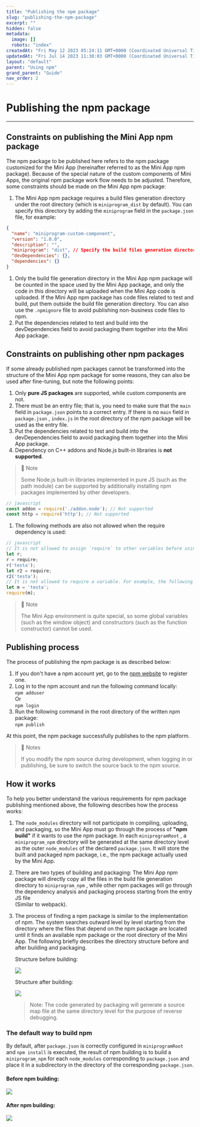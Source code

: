 ```yaml
---
title: "Publishing the npm package"
slug: "publishing-the-npm-package"
excerpt: ""
hidden: false
metadata: 
  image: []
  robots: "index"
createdAt: "Fri May 12 2023 05:24:11 GMT+0000 (Coordinated Universal Time)"
updatedAt: "Fri Jul 14 2023 11:30:03 GMT+0000 (Coordinated Universal Time)"
layout: "default"
parent: "Using npm"
grand_parent: "Guide"
nav_order: 2
---
```

# Publishing the npm package
***

## Constraints on publishing the Mini App npm package

The npm package to be published here refers to the npm package customized for the Mini App (hereinafter referred to as the Mini App npm package). Because of the special nature of the custom components of Mini Apps, the original npm package work flow needs to be adjusted. Therefore, some constraints should be made on the Mini App npm package:

1. The Mini App npm package requires a build files generation directory under the root directory (which is `miniprogram_dist` by default). You can specify this directory by adding the `miniprogram` field in the `package.json` file, for example:

```json
{
  "name": "miniprogram-custom-component",
  "version": "1.0.0",
  "description": "",
  "miniprogram": "dist", // Specify the build files generation directory
  "devDependencies": {},
  "dependencies": {}
}
```

1. Only the build file generation directory in the Mini App npm package will be counted in the space used by the Mini App package, and only the code in this directory will be uploaded when the Mini App code is uploaded. If the Mini App npm package has code files related to test and build, put them outside the build file generation directory. You can also use the `.npmignore` file to avoid publishing non-business code files to npm.
2. Put the dependencies related to test and build into the devDependencies field to avoid packaging them together into the Mini App package.

## Constraints on publishing other npm packages

If some already published npm packages cannot be transformed into the structure of the Mini App npm package for some reasons, they can also be used after fine-tuning, but note the following points:

1. Only **pure JS packages** are supported, while custom components are not.
2. There must be an entry file; that is, you need to make sure that the `main` field in `package.json` points to a correct entry. If there is no `main` field in `package.json` , `index.js` in the root directory of the npm package will be used as the entry file.
3. Put the dependencies related to test and build into the devDependencies field to avoid packaging them together into the Mini App package.
4. Dependency on C++ addons and Node.js built-in libraries is **not supported**.

> 📘 Note
> 
> Some Node.js built-in libraries implemented in pure JS (such as the path module) can be supported by additionally installing npm packages implemented by other developers.

```javascript
// javascript
const addon = require('./addon.node'); // Not supported
const http = require('http'); // Not supported
```

1. The following methods are also not allowed when the require dependency is used:

```javascript
// javascript
// It is not allowed to assign `require` to other variables before using it. For example, the following code will not parse the dependencies:
let r;
r = require;
r('testa');
let r2 = require;
r2('testa');
// It is not allowed to require a variable. For example, the following code depends on the runtime and cannot parse the dependencies:
let m = 'testa';
require(m);
```

> 📘 Note
> 
> The Mini App environment is quite special, so some global variables (such as the window object) and constructors (such as the function constructor) cannot be used.

## Publishing process

The process of publishing the npm package is as described below:

1. If you don't have a npm account yet, go to the [npm website](https://www.npmjs.com/) to register one.
2. Log in to the npm account and run the following command locally:  
    `npm adduser`  
   Or  
    `npm login`
3. Run the following command in the root directory of the written npm package:  
   `npm publish`

At this point, the npm package successfully publishes to the npm platform.

> 📘 Notes
> 
> If you modify the npm source during development, when logging in or publishing, be sure to switch the source back to the npm source.

## How it works

To help you better understand the various requirements for npm package publishing mentioned above, the following describes how the process works:

1. The `node_modules` directory will not participate in compiling, uploading, and packaging, so the Mini App must go through the process of **"npm build"** if it wants to use the npm package. In each `miniprogramRoot` , a `miniprogram_npm` directory will be generated at the same directory level as the outer `node_modules` of the declared `package.json`. It will store the built and packaged npm package, i.e., the npm package actually used by the Mini App.
2. There are two types of building and packaging: The Mini App npm package will directly copy all the files in the build file generation directory to `miniprogram_npm` , while other npm packages will go through the dependency analysis and packaging process starting from the entry JS file  
   (Similar to webpack).
3. The process of finding a npm package is similar to the implementation of npm. The system searches outward level by level starting from the directory where the files that depend on the npm package are located until it finds an available npm package or the root directory of the Mini App. The following briefly describes the directory structure before and after building and packaging.

   Structure before building:

   ![](../../assets/images/75fd6e5-small-Screenshot_2023-05-12_at_11.09.45_AM.png)  

   Structure after building:

   ![](../../assets/images/950b882-small-Screenshot_2023-05-12_at_11.11.22_AM.png)

   > Note: The code generated by packaging will generate a source map file at the same directory level for the purpose of reverse debugging.

### The default way to build npm

By default, after `package.json` is correctly configured in `miniprogramRoot` and `npm install` is executed, the result of npm building is to build a `miniprogram_npm` for each `node_modules` corresponding to `package.json` and place it in a subdirectory in the directory of the corresponding `package.json`.

#### Before npm building:

![](../../assets/images/5fadd36-small-Screenshot_2023-05-12_at_11.18.58_AM.png)

#### After npm building:

![](../../assets/images/0a034c7-small-Screenshot_2023-05-12_at_11.19.52_AM.png)

